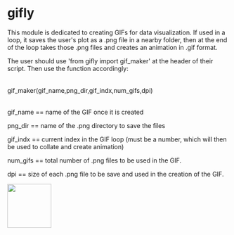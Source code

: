 # gifly

This module is dedicated to creating GIFs for data visualization. If used in a loop, it saves the user's plot as a .png file in a nearby folder, then at the end of the loop takes those .png files and creates an animation in .gif format.

The user should use 'from gifly import gif_maker' at the header of their script. Then use the function accordingly:

######

gif_maker(gif_name,png_dir,gif_indx,num_gifs,dpi)

######

gif_name == name of the GIF once it is created

png_dir == name of the .png directory to save the files

gif_indx == current index in the GIF loop (must be a number, which will then be used to collate and create animation)

num_gifs == total number of .png files to be used in the GIF.

dpi == size of each .png file to be save and used in the creation of the GIF.

<img src="https://github.com/engineersportal/gifly/blob/master/wind_turbine_dist.gif" width="100" height="100" />
